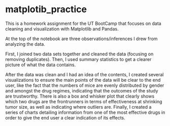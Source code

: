 # matplotib_practice
This is a homework assignment for the UT BootCamp that focuses on data cleaning and visualization with Matplotlib and Pandas.

At the top of the notebook are three observations/inferences I drew from analyzing the data. 

First, I joined two data sets together and cleaned the data (focusing on removing duplicates). Then, I used summary statistics to get a clearer picture of what the data contains. 

After the data was clean and I had an idea of the contents, I created several visualizations to ensure the main points of the data will be clear to the end user, like the fact that the numbers of mice are evenly distributed by gender and amongst the drug regimes, indicating that the outcomes of the study are trustworthy. There is also a box and whisker plot that clearly shows which two drugs are the frontrunners in terms of effectiveness at shrinking tumor size, as well as indicating where outliers are. Finally, I created a series of charts detailing information from one of the most effective drugs in order to give the end user a clear indication of its effects. 

